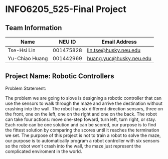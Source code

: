 # INFO6205_525-Final Project

## Team Information

| Name | NEU ID | Email Address |
| --- | --- | --- |
|Tse-Hsi Lin |001475828|lin.tse@husky.neu.edu |
|Yu-Chiao Huang |001442969 |huang.yuc@husky.neu.edu |

## Project Name: Robotic Controllers
Problem Statement:

The problem we are going to slove is designing a robotic controller that can use the sensors to walk through the maze and arrive the destination without crashing into the wall. The robot has six different direction sensors, three on the front, one on the left, one on the right and one on the back. The robot can take four actions: move one-step foward, turn left, turn right, or stay. Each route can be one solution and can be scored, our purpose is to find the fittest solution by comparing the scores until it reaches the termination we set. The purpose of this project is not to train a robot to solve the maze, our purpose is to automatically program a robot controller with six sensors so the robot won't crash into the wall, the maze just represent the complicated enviroment in the world.

